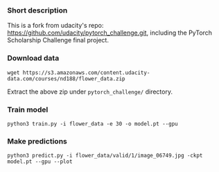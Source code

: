 ### Short description

This is a fork from udacity's repo: https://github.com/udacity/pytorch_challenge.git, including the PyTorch Scholarship Challenge final project.


### Download data

```wget https://s3.amazonaws.com/content.udacity-data.com/courses/nd188/flower_data.zip```

Extract the above zip under `pytorch_challenge/` directory.


### Train model

```python3 train.py -i flower_data -e 30 -o model.pt --gpu```


### Make predictions

```python3 predict.py -i flower_data/valid/1/image_06749.jpg -ckpt model.pt --gpu --plot```

